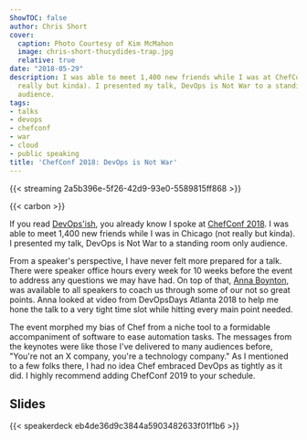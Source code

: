 ```yaml
---
ShowTOC: false
author: Chris Short
cover:
  caption: Photo Courtesy of Kim McMahon
  image: chris-short-thucydides-trap.jpg
  relative: true
date: "2018-05-29"
description: I was able to meet 1,400 new friends while I was at ChefConf 2018 (not
  really but kinda). I presented my talk, DevOps is Not War to a standing room only
  audience.
tags:
- talks
- devops
- chefconf
- war
- cloud
- public speaking
title: 'ChefConf 2018: DevOps is Not War'
---
```


{{< streaming 2a5b396e-5f26-42d9-93e0-5589815ff868 >}}

{{< carbon >}}

If you read [DevOps'ish](https://devopsish.com/077/), you already know I spoke at [ChefConf 2018](https://chefconf.chef.io/). I was able to meet 1,400 new friends while I was in Chicago (not really but kinda). I presented my talk, DevOps is Not War to a standing room only audience.

From a speaker's perspective, I have never felt more prepared for a talk. There were speaker office hours every week for 10 weeks before the event to address any questions we may have had. On top of that, [Anna Boynton](https://messageglue.com/), was available to all speakers to coach us through some of our not so great points. Anna looked at video from DevOpsDays Atlanta 2018 to help me hone the talk to a very tight time slot while hitting every main point needed.

The event morphed my bias of Chef from a niche tool to a formidable accompaniment of software to ease automation tasks. The messages from the keynotes were like those I've delivered to many audiences before, "You're not an X company, you're a technology company." As I mentioned to a few folks there, I had no idea Chef embraced DevOps as tightly as it did. I highly recommend adding ChefConf 2019 to your schedule.

## Slides

{{< speakerdeck eb4de36d9c3844a5903482633f01f1b6 >}}
